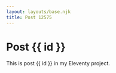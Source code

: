 ```yaml
---
layout: layouts/base.njk
title: Post 12575
---
```


# Post {{ id }}

This is post {{ id }} in my Eleventy project.
